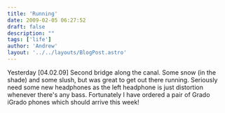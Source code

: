 ```yaml
---
title: 'Running'
date: 2009-02-05 06:27:52
draft: false
description: ""
tags: ['life']
author: 'Andrew'
layout: '../../layouts/BlogPost.astro'
---
```


Yesterday \[04.02.09\] Second bridge along the canal. Some snow (in the shade) and some slush, but was great to get out there running. Seriously need some new headphones as the left headphone is just distortion whenever there's any bass. Fortunately I have ordered a pair of Grado iGrado phones which should arrive this week!
